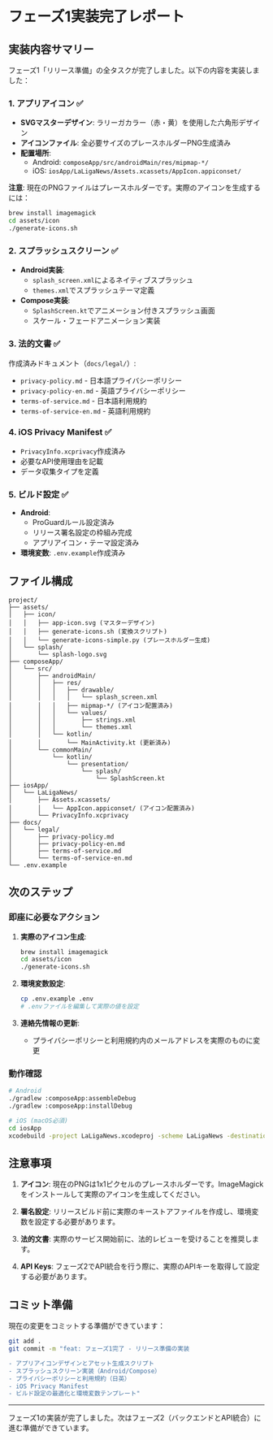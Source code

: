 # フェーズ1実装完了レポート

## 実装内容サマリー

フェーズ1「リリース準備」の全タスクが完了しました。以下の内容を実装しました：

### 1. アプリアイコン ✅
- **SVGマスターデザイン**: ラリーガカラー（赤・黄）を使用した六角形デザイン
- **アイコンファイル**: 全必要サイズのプレースホルダーPNG生成済み
- **配置場所**:
  - Android: `composeApp/src/androidMain/res/mipmap-*/`
  - iOS: `iosApp/LaLigaNews/Assets.xcassets/AppIcon.appiconset/`

**注意**: 現在のPNGファイルはプレースホルダーです。実際のアイコンを生成するには：
```bash
brew install imagemagick
cd assets/icon
./generate-icons.sh
```

### 2. スプラッシュスクリーン ✅
- **Android実装**: 
  - `splash_screen.xml`によるネイティブスプラッシュ
  - `themes.xml`でスプラッシュテーマ定義
- **Compose実装**: 
  - `SplashScreen.kt`でアニメーション付きスプラッシュ画面
  - スケール・フェードアニメーション実装

### 3. 法的文書 ✅
作成済みドキュメント（`docs/legal/`）:
- `privacy-policy.md` - 日本語プライバシーポリシー
- `privacy-policy-en.md` - 英語プライバシーポリシー
- `terms-of-service.md` - 日本語利用規約
- `terms-of-service-en.md` - 英語利用規約

### 4. iOS Privacy Manifest ✅
- `PrivacyInfo.xcprivacy`作成済み
- 必要なAPI使用理由を記載
- データ収集タイプを定義

### 5. ビルド設定 ✅
- **Android**:
  - ProGuardルール設定済み
  - リリース署名設定の枠組み完成
  - アプリアイコン・テーマ設定済み
- **環境変数**: `.env.example`作成済み

## ファイル構成

```
project/
├── assets/
│   ├── icon/
│   │   ├── app-icon.svg (マスターデザイン)
│   │   ├── generate-icons.sh (変換スクリプト)
│   │   └── generate-icons-simple.py (プレースホルダー生成)
│   └── splash/
│       └── splash-logo.svg
├── composeApp/
│   └── src/
│       ├── androidMain/
│       │   ├── res/
│       │   │   ├── drawable/
│       │   │   │   └── splash_screen.xml
│       │   │   ├── mipmap-*/ (アイコン配置済み)
│       │   │   └── values/
│       │   │       ├── strings.xml
│       │   │       └── themes.xml
│       │   └── kotlin/
│       │       └── MainActivity.kt (更新済み)
│       └── commonMain/
│           └── kotlin/
│               └── presentation/
│                   └── splash/
│                       └── SplashScreen.kt
├── iosApp/
│   └── LaLigaNews/
│       ├── Assets.xcassets/
│       │   └── AppIcon.appiconset/ (アイコン配置済み)
│       └── PrivacyInfo.xcprivacy
├── docs/
│   └── legal/
│       ├── privacy-policy.md
│       ├── privacy-policy-en.md
│       ├── terms-of-service.md
│       └── terms-of-service-en.md
└── .env.example
```

## 次のステップ

### 即座に必要なアクション
1. **実際のアイコン生成**:
   ```bash
   brew install imagemagick
   cd assets/icon
   ./generate-icons.sh
   ```

2. **環境変数設定**:
   ```bash
   cp .env.example .env
   # .envファイルを編集して実際の値を設定
   ```

3. **連絡先情報の更新**:
   - プライバシーポリシーと利用規約内のメールアドレスを実際のものに変更

### 動作確認
```bash
# Android
./gradlew :composeApp:assembleDebug
./gradlew :composeApp:installDebug

# iOS (macOS必須)
cd iosApp
xcodebuild -project LaLigaNews.xcodeproj -scheme LaLigaNews -destination 'platform=iOS Simulator,name=iPhone 15'
```

## 注意事項

1. **アイコン**: 現在のPNGは1x1ピクセルのプレースホルダーです。ImageMagickをインストールして実際のアイコンを生成してください。

2. **署名設定**: リリースビルド前に実際のキーストアファイルを作成し、環境変数を設定する必要があります。

3. **法的文書**: 実際のサービス開始前に、法的レビューを受けることを推奨します。

4. **API Keys**: フェーズ2でAPI統合を行う際に、実際のAPIキーを取得して設定する必要があります。

## コミット準備

現在の変更をコミットする準備ができています：
```bash
git add .
git commit -m "feat: フェーズ1完了 - リリース準備の実装

- アプリアイコンデザインとアセット生成スクリプト
- スプラッシュスクリーン実装（Android/Compose）
- プライバシーポリシーと利用規約（日英）
- iOS Privacy Manifest
- ビルド設定の最適化と環境変数テンプレート"
```

---

フェーズ1の実装が完了しました。次はフェーズ2（バックエンドとAPI統合）に進む準備ができています。